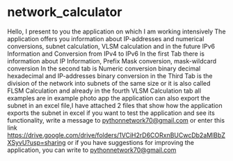 # network_calculator
Hello, I present to you the application on which I am working intensively The application offers you information about IP-addresses and numerical conversions, subnet calculation, VLSM calculation and in the future IPv6 Information and Conversion from IPv4 to IPv6
In the first Tab there is information about IP Information, Prefix Mask conversion, mask-wildcard conversion
In the second tab is Numeric conversion binary decimal hexadecimal and IP-addresses binary conversion
in the Third Tab is the division of the network into subnets of the same size
or it is also called FLSM Calculation
and already in the fourth VLSM Calculation tab
all examples are in example photo app
the application can also export the subnet in an excel file,I have attached 2 files that show how the application exports the subnet in excel
if you want to test the application and see its functionality, write a message to pythonnetwork70@gmail.com or enter this link https://drive.google.com/drive/folders/1VCiH2rD6CORxnBUCwcDb2aMlBbZXSyvU?usp=sharing
or if you have suggestions  for improving the application, you can write to pythonnetwork70@gmail.com
